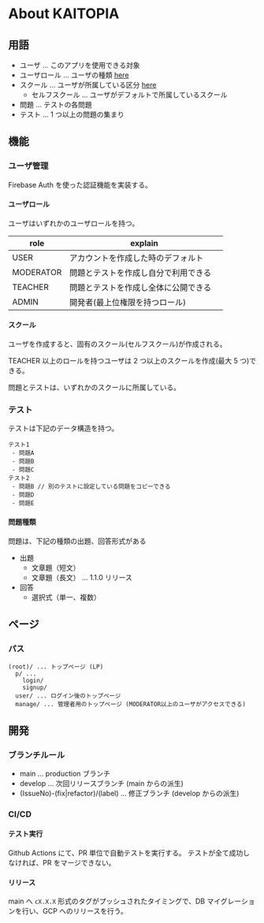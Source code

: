 # About KAITOPIA

## 用語

- ユーザ ... このアプリを使用できる対象
- ユーザロール ... ユーザの種類 [here](#ユーザロール)
- スクール ... ユーザが所属している区分 [here](#スクール)
  - セルフスクール ... ユーザがデフォルトで所属しているスクール
- 問題 ... テストの各問題
- テスト ... 1 つ以上の問題の集まり

## 機能

### ユーザ管理

Firebase Auth を使った認証機能を実装する。

#### ユーザロール

ユーザはいずれかのユーザロールを持つ。

| role      | explain                                |
| --------- | -------------------------------------- |
| USER      | アカウントを作成した時のデフォルト     |
| MODERATOR | 問題とテストを作成し自分で利用できる   |
| TEACHER   | 問題とテストを作成し全体に公開できる　 |
| ADMIN     | 開発者(最上位権限を持つロール)         |

#### スクール

ユーザを作成すると、固有のスクール(セルフスクール)が作成される。

TEACHER 以上のロールを持つユーザは 2 つ以上のスクールを作成(最大 5 つ)できる。

問題とテストは、いずれかのスクールに所属している。

### テスト

テストは下記のデータ構造を持つ。

```plain
テスト1
 - 問題A
 - 問題B
 - 問題C
テスト2
 - 問題B // 別のテストに設定している問題をコピーできる
 - 問題D
 - 問題E
```

#### 問題種類

問題は、下記の種類の出題、回答形式がある

- 出題
  - 文章題（短文）
  - 文章題（長文） ... 1.1.0 リリース
- 回答
  - 選択式（単一、複数）

## ページ

### パス

```plain
(root)/ ... トップページ (LP)
  p/ ...
    login/
    signup/
  user/ ... ログイン後のトップページ
  manage/ ... 管理者用のトップページ (MODERATOR以上のユーザがアクセスできる)
```

## 開発

### ブランチルール

- main ... production ブランチ
- develop ... 次回リリースブランチ (main からの派生)
- (IssueNo)-(fix|refactor)/(label) ... 修正ブランチ (develop からの派生)

### CI/CD

#### テスト実行

Github Actions にて、PR 単位で自動テストを実行する。
テストが全て成功しなければ、PR をマージできない。

#### リリース

main へ `cX.X.X` 形式のタグがプッシュされたタイミングで、DB マイグレーションを行い、GCP へのリリースを行う。
